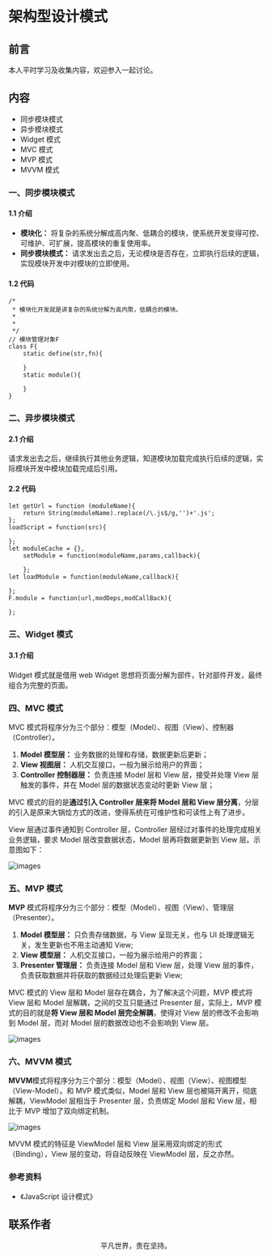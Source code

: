 # 架构型设计模式

## 前言

本人平时学习及收集内容，欢迎参入一起讨论。

## 内容

- 同步模块模式
- 异步模块模式
- Widget 模式
- MVC 模式
- MVP 模式
- MVVM 模式

### 一、同步模块模式

#### 1.1 介绍

- **模块化：** 将复杂的系统分解成高内聚、低耦合的模块，使系统开发变得可控、可维护、可扩展，提高模块的重复使用率。
- **同步模块模式：** 请求发出去之后，无论模块是否存在，立即执行后续的逻辑，实现模块开发中对模块的立即使用。

#### 1.2 代码

```
/*
 * 模块化开发就是讲复杂的系统分解为高内聚，低耦合的模块。
 *
 *
 */
// 模块管理对象F
class F{
    static define(str,fn){

    }
    static module(){

    }
}
```

### 二、异步模块模式

#### 2.1 介绍

请求发出去之后，继续执行其他业务逻辑，知道模块加载完成执行后续的逻辑，实际模块开发中模块加载完成后引用。

#### 2.2 代码

```
let getUrl = function (moduleName){
    return String(moduleName).replace(/\.js$/g,'')+'.js';
};
loadScript = function(src){

};
let moduleCache = {},
    setModule = function(moduleName,params,callback){

    };
let loadModule = function(moduleName,callback){

};
F.module = function(url,modDeps,modCallBack){

};
```

### 三、Widget 模式

#### 3.1 介绍

Widget 模式就是借用 web Widget 思想将页面分解为部件，针对部件开发，最终组合为完整的页面。

### 四、MVC 模式

MVC 模式将程序分为三个部分：模型（Model）、视图（View）、控制器（Controller）。

1. **Model 模型层：** 业务数据的处理和存储，数据更新后更新；
2. **View 视图层：** 人机交互接口，一般为展示给用户的界面；
3. **Controller 控制器层：** 负责连接 Model 层和 View 层，接受并处理 View 层触发的事件，并在 Model 层的数据状态变动时更新 View 层；

MVC 模式的目的是**通过引入 Controller 层来将 Model 层和 View 层分离**，分层的引入是原来大锅烩方式的改进，使得系统在可维护性和可读性上有了进步。

View 层通过事件通知到 Controller 层，Controller 层经过对事件的处理完成相关业务逻辑，要求 Model 层改变数据状态，Model 层再将数据更新到 View 层。示意图如下：

![images](design-pattern-mvc.jpeg)

### 五、MVP 模式

**MVP** 模式将程序分为三个部分：模型（Model）、视图（View）、管理层（Presenter）。

1. **Model 模型层：** 只负责存储数据，与 View 呈现无关，也与 UI 处理逻辑无关，发生更新也不用主动通知 View;
2. **View 模型层：** 人机交互接口，一般为展示给用户的界面；
3. **Presenter 管理层：** 负责连接 Model 层和 View 层，处理 View 层的事件，负责获取数据并将获取的数据经过处理后更新 View;

MVC 模式的 View 层和 Model 层存在耦合，为了解决这个问题，MVP 模式将 View 层和 Model 层解耦，之间的交互只能通过 Presenter 层，实际上，MVP 模式的目的就是**将 View 层和 Model 层完全解耦**，使得对 View 层的修改不会影响到 Model 层，而对 Model 层的数据改动也不会影响到 View 层。

![images](design-pattern-mvp.jpeg)

### 六、MVVM 模式

**MVVM**模式将程序分为三个部分：模型（Model）、视图（View）、视图模型（View-Model）。和 MVP 模式类似，Model 层和 View 层也被隔开离开，彻底解耦，ViewModel 层相当于 Presenter 层，负责绑定 Model 层和 View 层，相比于 MVP 增加了双向绑定机制。

![images](design-pattern-mvvm.jpeg)

MVVM 模式的特征是 ViewModel 层和 View 层采用双向绑定的形式（Binding），View 层的变动，将自动反映在 ViewModel 层，反之亦然。

### 参考资料

- 《JavaScript 设计模式》

## 联系作者

<div align="center">
    <p>
        平凡世界，贵在坚持。
    </p>
    <img :src="$withBase('/about/contact.png')" />
</div>
